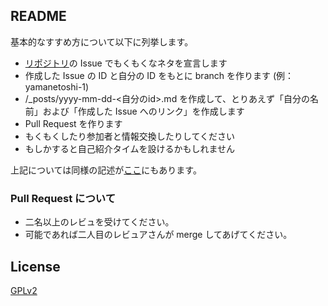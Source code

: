 ## README

基本的なすすめ方について以下に列挙します。

- [リポジトリ](https://github.com/OkinawaDevOps/okinawadevops.github.com/)の Issue でもくもくなネタを宣言します
- 作成した Issue の ID と自分の ID をもとに branch を作ります (例：yamanetoshi-1)
- /_posts/yyyy-mm-dd-<自分のid>.md を作成して、とりあえず「自分の名前」および「作成した Issue へのリンク」を作成します
- Pull Request を作ります
- もくもくしたり参加者と情報交換したりしてください
- もしかすると自己紹介タイムを設けるかもしれません

上記については同様の記述が[ここ](http://okinawadevops.github.io/)にもあります。

### Pull Request について

- 二名以上のレビュを受けてください。
- 可能であれば二人目のレビュアさんが merge してあげてください。


## License

[GPLv2](http://www.gnu.org/licenses/gpl-2.0.html)
